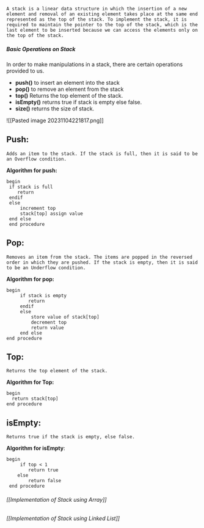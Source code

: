 	A stack is a linear data structure in which the insertion of a new element and removal of an existing element takes place at the same end represented as the top of the stack. To implement the stack, it is required to maintain the pointer to the top of the stack, which is the last element to be inserted because we can access the elements only on the top of the stack.

##### Basic Operations on Stack

In order to make manipulations in a stack, there are certain operations provided to us.

- **push()** to insert an element into the stack
- **pop()** to remove an element from the stack
- **top()** Returns the top element of the stack.
- **isEmpty()** returns true if stack is empty else false.
- **size()** returns the size of stack.

![[Pasted image 20231104221817.png]]

## **Push:**

	Adds an item to the stack. If the stack is full, then it is said to be an Overflow condition.

**Algorithm for push:**

	begin
	 if stack is full
	    return
	 endif
	 else  
		 increment top
		 stack[top] assign value
	 end else
	 end procedure

## **Pop:**

	Removes an item from the stack. The items are popped in the reversed order in which they are pushed. If the stack is empty, then it is said to be an Underflow condition.

**Algorithm for pop:**

	begin
		 if stack is empty
		    return
		 endif
		 else
			 store value of stack[top]
			 decrement top
			 return value
		 end else
	end procedure

## **Top:**

	Returns the top element of the stack.

**Algorithm for Top:**

	begin 
	  return stack[top]
	end procedure

## **isEmpty:**

	Returns true if the stack is empty, else false.

**Algorithm for isEmpty**:

	begin
		 if top < 1
		    return true
		else
		    return false
	 end procedure

###### [[Implementation of Stack using Array]]

###### [[Implementation of Stack using Linked List]]

